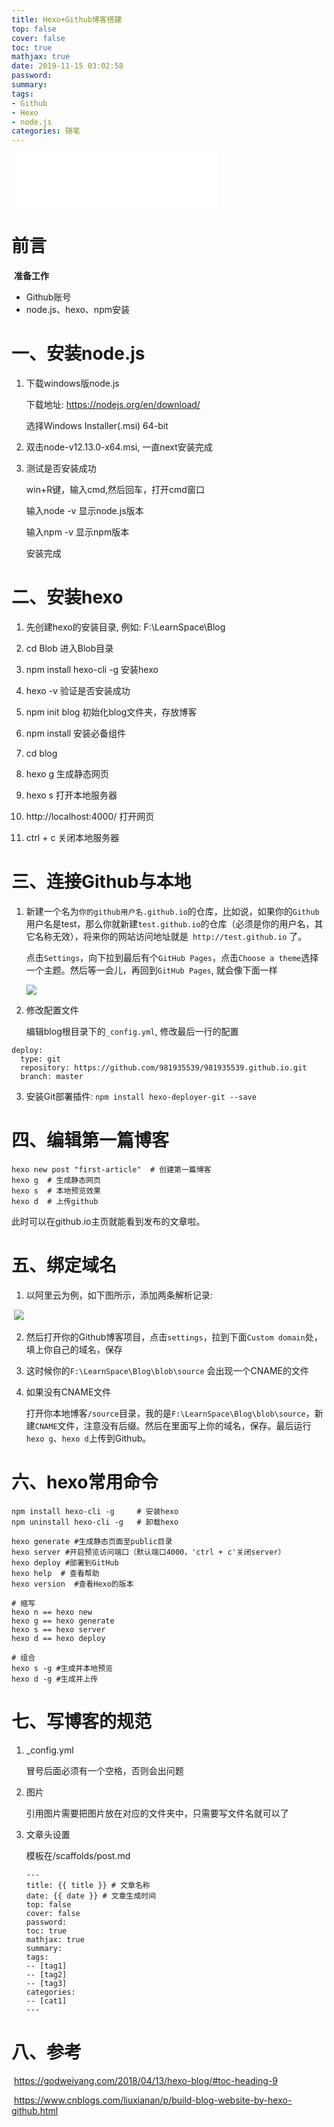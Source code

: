 ```yaml
---
title: Hexo+Github博客搭建
top: false
cover: false
toc: true
mathjax: true
date: 2019-11-15 03:02:58
password:
summary:
tags: 
- Github
- Hexo
- node.js
categories: 随笔
---
```


<iframe frameborder="no" border="0" marginwidth="0" marginheight="0" width=330 height=86 src="//music.163.com/outchain/player?type=2&id=4913023&auto=1&height=66"></iframe>

# 前言

​	**准备工作**

+ Github账号
+ node.js、hexo、npm安装



# 一、安装node.js

1. 下载windows版node.js

   下载地址: https://nodejs.org/en/download/

   选择Windows Installer(.msi) 64-bit

2. 双击node-v12.13.0-x64.msi, 一直next安装完成

3. 测试是否安装成功

   win+R键，输入cmd,然后回车，打开cmd窗口

   输入node -v 	显示node.js版本

   输入npm -v 	显示npm版本

   安装完成

   

# 二、安装hexo

1. 先创建hexo的安装目录, 例如:  F:\LearnSpace\Blog

2. cd Blob  进入Blob目录

3. npm install hexo-cli -g    安装hexo

4. hexo -v  验证是否安装成功

5. npm init blog    初始化blog文件夹，存放博客

6. npm install 安装必备组件

7. cd blog

8. hexo g    生成静态网页

9. hexo s     打开本地服务器

10. http://localhost:4000/    打开网页

11. ctrl + c   关闭本地服务器

    

# 三、连接Github与本地

1. 新建一个名为`你的github用户名.github.io`的仓库，比如说，如果你的`Github`用户名是test，那么你就新建`test.github.io`的仓库（必须是你的用户名，其它名称无效），将来你的网站访问地址就是` http://test.github.io` 了。

   点击`Settings`，向下拉到最后有个`GitHub Pages`，点击`Choose a theme`选择一个主题。然后等一会儿，再回到`GitHub Pages`, 就会像下面一样

   ![](2.png)

2. 修改配置文件

   编辑blog根目录下的`_config.yml`, 修改最后一行的配置

```
deploy:
  type: git
  repository: https://github.com/981935539/981935539.github.io.git
  branch: master
```

3. 安装Git部署插件: `npm install hexo-deployer-git --save`

# 四、编辑第一篇博客

``` 
hexo new post "first-article"  # 创建第一篇博客
hexo g  # 生成静态网页
hexo s  # 本地预览效果
hexo d  # 上传github
```

此时可以在github.io主页就能看到发布的文章啦。

# 五、绑定域名

1. 以阿里云为例，如下图所示，添加两条解析记录:

​	![](1.png)

2. 然后打开你的Github博客项目，点击`settings`，拉到下面`Custom domain`处，填上你自己的域名，保存

3. 这时候你的`F:\LearnSpace\Blog\blob\source` 会出现一个CNAME的文件

4. 如果没有CNAME文件

   打开你本地博客`/source`目录，我的是`F:\LearnSpace\Blog\blob\source`，新建`CNAME`文件，注意没有后缀。然后在里面写上你的域名，保存。最后运行`hexo g`、`hexo d`上传到Github。

   

# 六、hexo常用命令

```
npm install hexo-cli -g  	# 安装hexo
npm uninstall hexo-cli -g  	# 卸载hexo

hexo generate #生成静态页面至public目录
hexo server #开启预览访问端口（默认端口4000，'ctrl + c'关闭server）
hexo deploy #部署到GitHub
hexo help  # 查看帮助
hexo version  #查看Hexo的版本

# 缩写
hexo n == hexo new
hexo g == hexo generate
hexo s == hexo server
hexo d == hexo deploy

# 组合
hexo s -g #生成并本地预览
hexo d -g #生成并上传
```



# 七、写博客的规范

1. _config.yml

   冒号后面必须有一个空格，否则会出问题

2. 图片

   引用图片需要把图片放在对应的文件夹中，只需要写文件名就可以了

3. 文章头设置

   模板在/scaffolds/post.md

   ```
   --- 
   title: {{ title }} # 文章名称
   date: {{ date }} # 文章生成时间
   top: false 
   cover: false 
   password: 
   toc: true 
   mathjax: true 
   summary: 
   tags:
   -- [tag1]
   -- [tag2]
   -- [tag3]
   categories: 
   -- [cat1]
   ---
   ```

   

# 八、参考

​	https://godweiyang.com/2018/04/13/hexo-blog/#toc-heading-9

​	https://www.cnblogs.com/liuxianan/p/build-blog-website-by-hexo-github.html